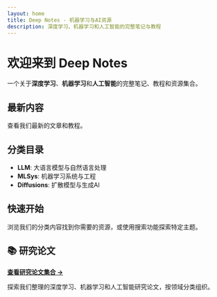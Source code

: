```yaml
---
layout: home
title: Deep Notes - 机器学习与AI资源
description: 深度学习、机器学习和人工智能的完整笔记与教程
---
```


# 欢迎来到 Deep Notes

一个关于**深度学习**、**机器学习**和**人工智能**的完整笔记、教程和资源集合。

## 最新内容

查看我们最新的文章和教程。

## 分类目录

- **LLM**: 大语言模型与自然语言处理
- **MLSys**: 机器学习系统与工程
- **Diffusions**: 扩散模型与生成AI

## 快速开始

浏览我们的分类内容找到你需要的资源，或使用搜索功能探索特定主题。

## 📚 研究论文

**[查看研究论文集合 →](/blog/)**

探索我们整理的深度学习、机器学习和人工智能研究论文，按领域分类组织。
